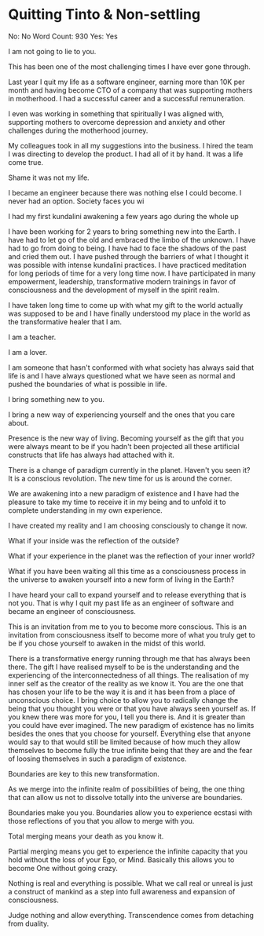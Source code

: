 # Quitting Tinto & Non-settling

No: No
Word Count: 930
Yes: Yes

I am not going to lie to you.

This has been one of the most challenging times I have ever gone through.

Last year I quit my life as a software engineer, earning more than 10K per month and having become CTO of a company that was supporting mothers in motherhood. I had a successful career and a successful remuneration. 

I even was working in something that spiritually I was aligned with, supporting mothers to overcome depression and anxiety and other challenges during the motherhood journey. 

My colleagues took in all my suggestions into the business. I hired the team I was directing to develop the product. I had all of it by hand. It was a life come true.

Shame it was not my life.

I became an engineer because there was nothing else I could become. I never had an option. Society faces you wi

I had my first kundalini awakening a few years ago during the whole up

I have been working for 2 years to bring something new into the Earth. I have had to let go of the old and embraced the limbo of the unknown. I have had to go from doing to being. I have had to face the shadows of the past and cried them out. I have pushed through the barriers of what I thought it was possible with intense kundalini practices. I have practiced meditation for long periods of time for a very long time now. I have participated in many empowerment, leadership, transformative modern trainings in favor of consciousness and the development of myself in the spirit realm.

I have taken long time to come up with what my gift to the world actually was supposed to be and I have finally understood my place in the world as the transformative healer that I am.

I am a teacher.

I am a lover.

I am someone that hasn't conformed with what society has always said that life is and I have always questioned what we have seen as normal and pushed the boundaries of what is possible in life.

I bring something new to you.

I bring a new way of experiencing yourself and the ones that you care about.

Presence is the new way of living. Becoming yourself as the gift that you were always meant to be if you hadn't been projected all these artificial constructs that life has always had attached with it.

There is a change of paradigm currently in the planet. Haven't you seen it? It is a conscious revolution. The new time for us is around the corner.

We are awakening into a new paradigm of existence and I have had the pleasure to take my time to receive it in my being and to unfold it to complete understanding in my own experience.

I have created my reality and I am choosing consciously to change it now.

What if your inside was the reflection of the outside?

What if your experience in the planet was the reflection of your inner world?

What if you have been waiting all this time as a consciousness process in the universe to awaken yourself into a new form of living in the Earth?

I have heard your call to expand yourself and to release everything that is not you. That is why I quit my past life as an engineer of software and became an engineer of consciousness.

This is an invitation from me to you to become more conscious. This is an invitation from consciousness itself to become more of what you truly get to be if you chose yourself to awaken in the midst of this world.

There is a transformative energy running through me that has always been there. The gift I have realised myself to be is the understanding and the experiencing of the interconnectedness of all things. The realisation of my inner self as the creator of the reality as we know it. You are the one that has chosen your life to be the way it is and it has been from a place of unconscious choice. I bring choice to allow you to radically change the being that you thought you were or that you have always seen yourself as. If you knew there was more for you, I tell you there is. And it is greater than you could have ever imagined. The new paradigm of existence has no limits besides the ones that you choose for yourself. Everything else that anyone would say to that would still be limited because of how much they allow themselves to become fully the true infinite being that they are and the fear of loosing themselves in such a paradigm of existence.

Boundaries are key to this new transformation.

As we merge into the infinite realm of possibilities of being, the one thing that can allow us not to dissolve totally into the universe are boundaries.

Boundaries make you you. Boundaries allow you to experience ecstasi with those reflections of you that you allow to merge with you.

Total merging means your death as you know it.

Partial merging means you get to experience the infinite capacity that you hold without the loss of your Ego, or Mind. Basically this allows you to become One without going crazy.

Nothing is real and everything is possible. What we call real or unreal is just a construct of mankind as a step into full awareness and expansion of consciousness.

Judge nothing and allow everything. Transcendence comes from detaching from duality.
